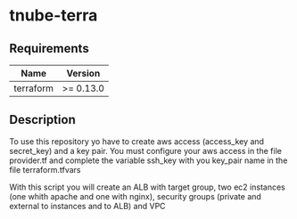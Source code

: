 # tnube-terra

## Requirements

| Name      | Version   |
| --------- | --------- |
| terraform | >= 0.13.0 |

## Description

To use this repository yo have to create aws access (access_key and secret_key) and a key pair.
You must configure your aws access in the file provider.tf and complete the variable ssh_key with you key_pair name in the file terraform.tfvars

With this script you will create an ALB with target group, two ec2 instances (one whith apache and one with nginx), security groups (private and external to instances and to ALB) and VPC
